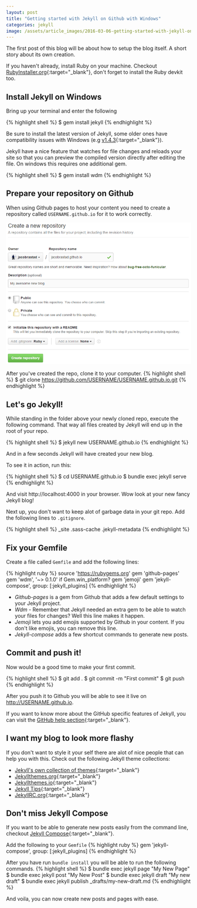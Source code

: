 ```yaml
---
layout: post
title: "Getting started with Jekyll on Github with Windows"
categories: jekyll
image: /assets/article_images/2016-03-06-getting-started-with-jekyll-on-github-with-windows/header_jekyll_on_windows.jpg
---
```


The first post of this blog will be about how to setup the blog itself. A short story about its own creation.

If you haven't already, install Ruby on your machine. Checkout [RubyInstaller.org](http://rubyinstaller.org/){:target="_blank"}, don't forget to install the Ruby devkit too.

## Install Jekyll on Windows
Bring up your terminal and enter the following

{% highlight shell %}
$ gem install jekyll
{% endhighlight %}

Be sure to install the latest version of Jekyll, some older ones have compatibility issues with Windows (e.g [v1.4.3](https://github.com/jekyll/jekyll/issues/1948){:target="_blank"}).

Jekyll have a nice feature that watches for file changes and reloads your site so that you can preview the compiled version directly after editing the file. On windows this requires one additional gem.

{% highlight shell %}
$ gem install wdm
{% endhighlight %}

## Prepare your repository on Github <i class="fa fa-github"></i>

When using Github pages to host your content you need to create a repository called `USERNAME.github.io` for it to work correctly.

![Create Github repo for Jekyll blog](/assets/article_images/2016-03-06-getting-started-with-jekyll-on-github-with-windows/create-github-jekyll-repository.PNG)

After you've created the repo, clone it to your computer.
{% highlight shell %}
$ git clone https://github.com/USERNAME/USERNAME.github.io.git
{% endhighlight %}

## Let's go Jekyll!
While standing in the folder above your newly cloned repo, execute the following command. That way all files created by Jekyll will end up in the root of your repo.

{% highlight shell %}
$ jekyll new USERNAME.github.io
{% endhighlight %}

And in a few seconds Jekyll will have created your new blog.

To see it in action, run this:

{% highlight shell %}
$ cd USERNAME.github.io
$ bundle exec jekyll serve
{% endhighlight %}

And visit http://localhost:4000 in your browser. Wow look at your new fancy Jekyll blog!

Next up, you don't want to keep alot of garbage data in your git repo. Add the following lines to `.gitignore`.

{% highlight shell %}
_site
.sass-cache
.jekyll-metadata
{% endhighlight %}

## Fix your Gemfile

Create a file called `Gemfile` and add the following lines:

{% highlight ruby %}
source 'https://rubygems.org'
gem 'github-pages'
gem 'wdm', '~> 0.1.0' if Gem.win_platform?
gem 'jemoji'
gem 'jekyll-compose', group: [:jekyll_plugins]
{% endhighlight %}

- *Github-pages* is a gem from Github that adds a few default settings to your Jekyll project.
- *Wdm* - Remember that Jekyll needed an extra gem to be able to watch your files for changes? Well this line makes it happen.
- *Jemoji* lets you add emojis supported by Github in your content. If you don't like emojis, you can remove this line.
- *Jekyll-compose* adds a few shortcut commands to generate new posts.

## Commit and push it!

Now would be a good time to make your first commit.

{% highlight shell %}
$ git add .
$ git commit -m "First commit"
$ git push
{% endhighlight %}

After you push it to Github you will be able to see it live on http://USERNAME.github.io.

If you want to know more about the GitHub specific features of Jekyll, you can visit the [GitHub help section](https://help.github.com/categories/customizing-github-pages/){:target="_blank"}.

## I want my blog to look more flashy

If you don't want to style it your self there are alot of nice people that can help you with this. Check out the following Jekyll theme collections:

- [Jekyll's own collection of themes](https://github.com/jekyll/jekyll/wiki/Themes){:target="_blank"}
- [Jekyllthemes.org](http://jekyllthemes.org/){:target="_blank"}
- [Jekyllthemes.io](http://jekyllthemes.io/){:target="_blank"}
- [Jekyll Tips](http://jekyll.tips/templates/){:target="_blank"}
- [JekyllRC.org](http://themes.jekyllrc.org/){:target="_blank"}

## Don't miss Jekyll Compose
If you want to be able to generate new posts easily from the command line, checkout [Jekyll Compose](https://github.com/jekyll/jekyll-compose){:target="_blank"}.

Add the following to your `Gemfile`
{% highlight ruby %}
gem 'jekyll-compose', group: [:jekyll_plugins]
{% endhighlight %}

After you have run `bundle install` you will be able to run the following commands.
{% highlight shell %}
$ bundle exec jekyll page "My New Page"
$ bundle exec jekyll post "My New Post"
$ bundle exec jekyll draft "My new draft"
$ bundle exec jekyll publish _drafts/my-new-draft.md
{% endhighlight %}

And voila, you can now create new posts and pages with ease.